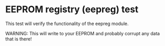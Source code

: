# EEPROM registry (eepreg) test

This test will verify the functionality of the eepreg module.

WARNING: This will write to your EEPROM and probably corrupt any data that is
there!
